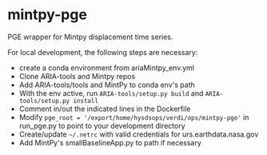 # mintpy-pge
PGE wrapper for Mintpy displacement time series.

For local development, the following steps are necessary:

 - create a conda environment from ariaMintpy_env.yml
 - Clone ARIA-tools and Mintpy repos
 - Add ARIA-tools/tools and MintPy to conda env's path
 - With the env active, run `ARIA-tools/setup.py build` and `ARIA-tools/setup.py install`
 - Comment in/out the indicated lines in the Dockerfile
 - Modify `pge_root = '/export/home/hysdsops/verdi/ops/mintpy-pge'` in run_pge.py to point to your development directory
 - Create/update `~/.netrc` with valid credentials for urs.earthdata.nasa.gov
 - Add MintPy's smallBaselineApp.py to path if necessary